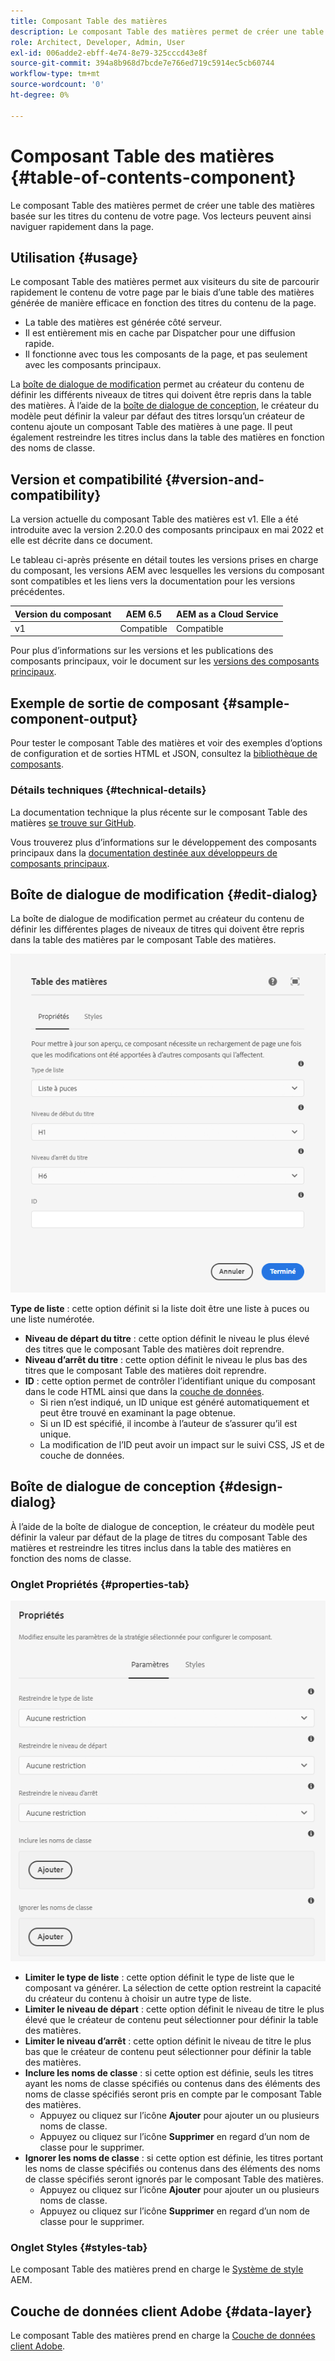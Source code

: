 ```yaml
---
title: Composant Table des matières
description: Le composant Table des matières permet de créer une table des matières basée sur les titres du contenu de votre page. Vos lecteurs peuvent ainsi naviguer rapidement dans la page.
role: Architect, Developer, Admin, User
exl-id: 006adde2-ebff-4e74-8e79-325cccd43e8f
source-git-commit: 394a8b968d7bcde7e766ed719c5914ec5cb60744
workflow-type: tm+mt
source-wordcount: '0'
ht-degree: 0%

---
```


# Composant Table des matières {#table-of-contents-component}

Le composant Table des matières permet de créer une table des matières basée sur les titres du contenu de votre page. Vos lecteurs peuvent ainsi naviguer rapidement dans la page.

## Utilisation {#usage}

Le composant Table des matières permet aux visiteurs du site de parcourir rapidement le contenu de votre page par le biais d’une table des matières générée de manière efficace en fonction des titres du contenu de la page.

* La table des matières est générée côté serveur.
* Il est entièrement mis en cache par Dispatcher pour une diffusion rapide.
* Il fonctionne avec tous les composants de la page, et pas seulement avec les composants principaux.

La [boîte de dialogue de modification](#edit-dialog) permet au créateur du contenu de définir les différents niveaux de titres qui doivent être repris dans la table des matières. À l’aide de la [boîte de dialogue de conception](#design-dialog), le créateur du modèle peut définir la valeur par défaut des titres lorsqu’un créateur de contenu ajoute un composant Table des matières à une page. Il peut également restreindre les titres inclus dans la table des matières en fonction des noms de classe.

## Version et compatibilité {#version-and-compatibility}

La version actuelle du composant Table des matières est v1. Elle a été introduite avec la version 2.20.0 des composants principaux en mai 2022 et elle est décrite dans ce document.

Le tableau ci-après présente en détail toutes les versions prises en charge du composant, les versions AEM avec lesquelles les versions du composant sont compatibles et les liens vers la documentation pour les versions précédentes.

| Version du composant | AEM 6.5 | AEM as a Cloud Service |
|---|---|---|
| v1 | Compatible | Compatible |

Pour plus d’informations sur les versions et les publications des composants principaux, voir le document sur les [versions des composants principaux](/help/versions.md).

## Exemple de sortie de composant {#sample-component-output}

Pour tester le composant Table des matières et voir des exemples d’options de configuration et de sorties HTML et JSON, consultez la [bibliothèque de composants](https://adobe.com/go/aem_cmp_library_tableofcontents).

### Détails techniques {#technical-details}

La documentation technique la plus récente sur le composant Table des matières [se trouve sur GitHub](https://adobe.com/go/aem_cmp_tech_tableofcontents_v1).

Vous trouverez plus d’informations sur le développement des composants principaux dans la [documentation destinée aux développeurs de composants principaux](/help/developing/overview.md).

## Boîte de dialogue de modification {#edit-dialog}

La boîte de dialogue de modification permet au créateur du contenu de définir les différentes plages de niveaux de titres qui doivent être repris dans la table des matières par le composant Table des matières.

![Boîte de dialogue de modification du composant Table des matières](/help/assets/tableofcontents-edit.png)

**Type de liste** : cette option définit si la liste doit être une liste à puces ou une liste numérotée.
* **Niveau de départ du titre** : cette option définit le niveau le plus élevé des titres que le composant Table des matières doit reprendre.
* **Niveau d’arrêt du titre** : cette option définit le niveau le plus bas des titres que le composant Table des matières doit reprendre.
* **ID** : cette option permet de contrôler l’identifiant unique du composant dans le code HTML ainsi que dans la [couche de données](/help/developing/data-layer/overview.md).
   * Si rien n’est indiqué, un ID unique est généré automatiquement et peut être trouvé en examinant la page obtenue.
   * Si un ID est spécifié, il incombe à l’auteur de s’assurer qu’il est unique.
   * La modification de l’ID peut avoir un impact sur le suivi CSS, JS et de couche de données.

## Boîte de dialogue de conception {#design-dialog}

À l’aide de la boîte de dialogue de conception, le créateur du modèle peut définir la valeur par défaut de la plage de titres du composant Table des matières et restreindre les titres inclus dans la table des matières en fonction des noms de classe.

### Onglet Propriétés {#properties-tab}

![Boîte de dialogue de conception du composant Recherche rapide](/help/assets/tableofcontents-design.png)

* **Limiter le type de liste** : cette option définit le type de liste que le composant va générer. La sélection de cette option restreint la capacité du créateur du contenu à choisir un autre type de liste.
* **Limiter le niveau de départ** : cette option définit le niveau de titre le plus élevé que le créateur de contenu peut sélectionner pour définir la table des matières.
* **Limiter le niveau d’arrêt** : cette option définit le niveau de titre le plus bas que le créateur de contenu peut sélectionner pour définir la table des matières.
* **Inclure les noms de classe** : si cette option est définie, seuls les titres ayant les noms de classe spécifiés ou contenus dans des éléments des noms de classe spécifiés seront pris en compte par le composant Table des matières.
   * Appuyez ou cliquez sur l’icône **Ajouter** pour ajouter un ou plusieurs noms de classe.
   * Appuyez ou cliquez sur l’icône **Supprimer** en regard d’un nom de classe pour le supprimer.
* **Ignorer les noms de classe** : si cette option est définie, les titres portant les noms de classe spécifiés ou contenus dans des éléments des noms de classe spécifiés seront ignorés par le composant Table des matières.
   * Appuyez ou cliquez sur l’icône **Ajouter** pour ajouter un ou plusieurs noms de classe.
   * Appuyez ou cliquez sur l’icône **Supprimer** en regard d’un nom de classe pour le supprimer.

### Onglet Styles {#styles-tab}

Le composant Table des matières prend en charge le [Système de style](/help/get-started/authoring.md#component-styling) AEM.

## Couche de données client Adobe {#data-layer}

Le composant Table des matières prend en charge la [Couche de données client Adobe](/help/developing/data-layer/overview.md).
